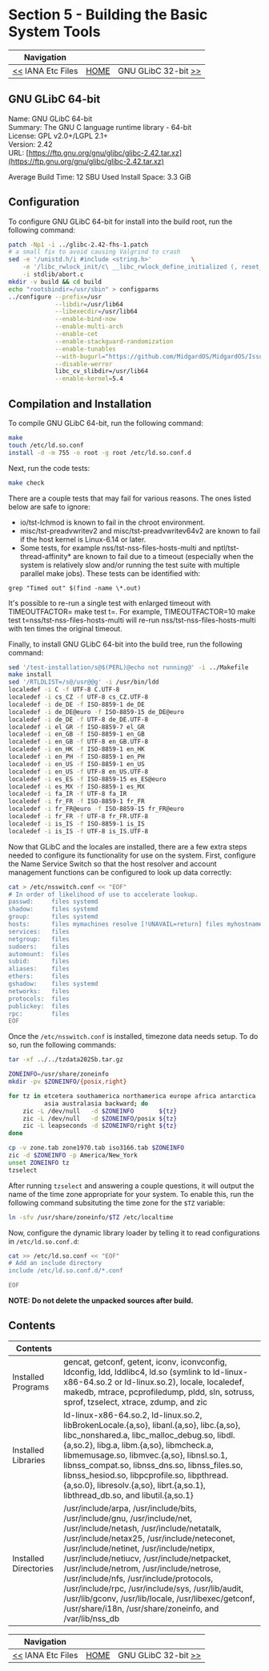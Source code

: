 # Section 5 - Building the Basic System Tools

| Navigation |||
| --- | --- | ---: |
| [<<](./IanaEtcFiles.md) IANA Etc Files | [HOME](../README.md) | GNU GLibC 32-bit [>>](./GLibC32bit.md) |

## GNU GLibC 64-bit

Name: GNU GLibC 64-bit<br />
Summary: The GNU C language runtime library - 64-bit<br />
License: GPL v2.0+/LGPL 2.1+<br />
Version: 2.42<br />
URL: [https://ftp.gnu.org/gnu/glibc/glibc-2.42.tar.xz](https://ftp.gnu.org/gnu/glibc/glibc-2.42.tar.xz)<br />

Average Build Time: 12 SBU
Used Install Space: 3.3 GiB

## Configuration

To configure GNU GLibC 64-bit for install into the build root, run the following command:

```bash
patch -Np1 -i ../glibc-2.42-fhs-1.patch
# a small fix to avoid causing Valgrind to crash
sed -e '/unistd.h/i #include <string.h>'           \
    -e '/libc_rwlock_init/c\ __libc_rwlock_define_initialized (, reset_lock); memcpy (&lock, &reset_lock, sizeof (lock));' \
    -i stdlib/abort.c 
mkdir -v build && cd build
echo "rootsbindir=/usr/sbin" > configparms
../configure --prefix=/usr                                                  \
             --libdir=/usr/lib64                                            \
             --libexecdir=/usr/lib64                                        \
             --enable-bind-now                                              \
             --enable-multi-arch                                            \
             --enable-cet                                                   \
             --enable-stackguard-randomization                              \
             --enable-tunables                                              \
             --with-bugurl="https://github.com/MidgardOS/MidgardOS/Issues"  \
             --disable-werror                                               \
             libc_cv_slibdir=/usr/lib64                                     \
             --enable-kernel=5.4
```

## Compilation and Installation

To compile GNU GLibC 64-bit, run the following command:

```bash
make
touch /etc/ld.so.conf
install -d -m 755 -o root -g root /etc/ld.so.conf.d
```

Next, run the code tests:

```bash
make check
```

There are a couple tests that may fail for various reasons. The ones listed below are safe to ignore:
- io/tst-lchmod is known to fail in the chroot environment.
- misc/tst-preadvwritev2 and misc/tst-preadvwritev64v2 are known to fail if the host kernel is Linux-6.14 or later.
- Some tests, for example nss/tst-nss-files-hosts-multi and nptl/tst-thread-affinity* are known to fail due to a timeout (especially when the system is relatively slow and/or running the test suite with multiple parallel make jobs). These tests can be identified with:
```
grep "Timed out" $(find -name \*.out)
```
It's possible to re-run a single test with enlarged timeout with TIMEOUTFACTOR=<factor> make test t=<test name>. For example, TIMEOUTFACTOR=10 make test t=nss/tst-nss-files-hosts-multi will re-run nss/tst-nss-files-hosts-multi with ten times the original timeout.

Finally, to install GNU GLibC 64-bit into the build tree, run the following command:

```bash
sed '/test-installation/s@$(PERL)@echo not running@' -i ../Makefile
make install
sed '/RTLDLIST=/s@/usr@@g' -i /usr/bin/ldd
localedef -i C -f UTF-8 C.UTF-8
localedef -i cs_CZ -f UTF-8 cs_CZ.UTF-8
localedef -i de_DE -f ISO-8859-1 de_DE
localedef -i de_DE@euro -f ISO-8859-15 de_DE@euro
localedef -i de_DE -f UTF-8 de_DE.UTF-8
localedef -i el_GR -f ISO-8859-7 el_GR
localedef -i en_GB -f ISO-8859-1 en_GB
localedef -i en_GB -f UTF-8 en_GB.UTF-8
localedef -i en_HK -f ISO-8859-1 en_HK
localedef -i en_PH -f ISO-8859-1 en_PH
localedef -i en_US -f ISO-8859-1 en_US
localedef -i en_US -f UTF-8 en_US.UTF-8
localedef -i es_ES -f ISO-8859-15 es_ES@euro
localedef -i es_MX -f ISO-8859-1 es_MX
localedef -i fa_IR -f UTF-8 fa_IR
localedef -i fr_FR -f ISO-8859-1 fr_FR
localedef -i fr_FR@euro -f ISO-8859-15 fr_FR@euro
localedef -i fr_FR -f UTF-8 fr_FR.UTF-8
localedef -i is_IS -f ISO-8859-1 is_IS
localedef -i is_IS -f UTF-8 is_IS.UTF-8
```

Now that GLibC and the locales are installed, there are a few extra steps needed to configure its functionality for use on the system. First, configure the Name Service Switch so that the host resolver and account management functions can be configured to look up data correctly:

```bash
cat > /etc/nsswitch.conf << "EOF"
# In order of likelihood of use to accelerate lookup.
passwd:     files systemd
shadow:     files systemd
group:      files systemd
hosts:      files mymachines resolve [!UNAVAIL=return] files myhostname dns
services:   files
netgroup:   files
sudoers:    files
automount:  files
subid:      files
aliases:    files
ethers:     files
gshadow:    files systemd
networks:   files
protocols:  files
publickey:  files
rpc:        files
EOF
```

Once the `/etc/nsswitch.conf` is installed, timezone data needs setup. To do so, run the following commands:

```bash
tar -xf ../../tzdata2025b.tar.gz

ZONEINFO=/usr/share/zoneinfo
mkdir -pv $ZONEINFO/{posix,right}

for tz in etcetera southamerica northamerica europe africa antarctica  \
          asia australasia backward; do
    zic -L /dev/null   -d $ZONEINFO       ${tz}
    zic -L /dev/null   -d $ZONEINFO/posix ${tz}
    zic -L leapseconds -d $ZONEINFO/right ${tz}
done

cp -v zone.tab zone1970.tab iso3166.tab $ZONEINFO
zic -d $ZONEINFO -p America/New_York
unset ZONEINFO tz
tzselect
```

After running `tzselect` and answering a couple questions, it will output the name of the time zone appropriate for your system. To enable this, run the following command subsituting the time zone for the `$TZ` variable:

```bash
ln -sfv /usr/share/zoneinfo/$TZ /etc/localtime
```

Now, configure the dynamic library loader by telling it to read configurations in `/etc/ld.so.conf.d`:

```bash
cat >> /etc/ld.so.conf << "EOF"
# Add an include directory
include /etc/ld.so.conf.d/*.conf

EOF
```

**NOTE: Do not delete the unpacked sources after build.**

## Contents

| Contents | |
| --- | --- |
| Installed Programs | gencat, getconf, getent, iconv, iconvconfig, ldconfig, ldd, lddlibc4, ld.so (symlink to ld-linux-x86-64.so.2 or ld-linux.so.2), locale, localedef, makedb, mtrace, pcprofiledump, pldd, sln, sotruss, sprof, tzselect, xtrace, zdump, and zic |
| Installed Libraries | ld-linux-x86-64.so.2, ld-linux.so.2, libBrokenLocale.{a,so}, libanl.{a,so}, libc.{a,so}, libc_nonshared.a, libc_malloc_debug.so, libdl.{a,so.2}, libg.a, libm.{a,so}, libmcheck.a, libmemusage.so, libmvec.{a,so}, libnsl.so.1, libnss_compat.so, libnss_dns.so, libnss_files.so, libnss_hesiod.so, libpcprofile.so, libpthread.{a,so.0}, libresolv.{a,so}, librt.{a,so.1}, libthread_db.so, and libutil.{a,so.1} |
| Installed Directories | /usr/include/arpa, /usr/include/bits, /usr/include/gnu, /usr/include/net, /usr/include/netash, /usr/include/netatalk, /usr/include/netax25, /usr/include/neteconet, /usr/include/netinet, /usr/include/netipx, /usr/include/netiucv, /usr/include/netpacket, /usr/include/netrom, /usr/include/netrose, /usr/include/nfs, /usr/include/protocols, /usr/include/rpc, /usr/include/sys, /usr/lib/audit, /usr/lib/gconv, /usr/lib/locale, /usr/libexec/getconf, /usr/share/i18n, /usr/share/zoneinfo, and /var/lib/nss_db |

| Navigation |||
| --- | --- | ---: |
| [<<](./IanaEtcFiles.md) IANA Etc Files | [HOME](../README.md) | GNU GLibC 32-bit [>>](./GLibC32bit.md) |
